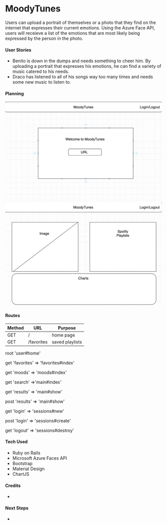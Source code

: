 # MoodyTunes #

Users can upload a portrait of themselves or a photo that they find on the internet that expresses their current emotions. Using the Azure Face API, users will receieve a list of the emotions that are most likely being expressed by the person in the photo.

#### User Stories ####
* Benito is down in the dumps and needs something to cheer him. By uploading a portrait that expresses his emotions, he can find a variety of music catered to his needs.
* Draco has listened to all of his songs way too many times and needs some new music to listen to.

#### Planning ####

![Alt text](public/screen1.png)
![Alt text](public/screen2.png)

#### Routes ####

Method | URL | Purpose
------ | --- | -------
GET | / | home page
GET | /favorites | saved playlists


  root 'user#home'

  get 'favorites' => 'favorites#index'

  get 'moods' => 'moods#index'

  get 'search' =>'main#index'

  get 'results' => 'main#show'

  post 'results' => 'main#show'

  get 'login' => 'sessions#new'

  post 'login' => 'sessions#create'

  get 'logout' => 'sessions#destroy'

#### Tech Used ####
* Ruby on Rails
* Microsoft Azure Faces API
* Bootstrap
* Material Design
* ChartJS

#### Credits ####
* 

#### Next Steps ####
* 